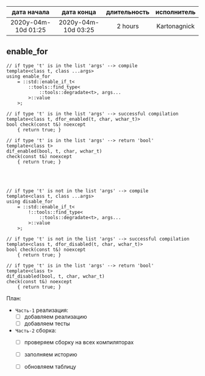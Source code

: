 
| дата начала         |   дата конца        | длительность | исполнитель  |
|:-------------------:|:-------------------:|:------------:|:------------:|
| 2020y-04m-10d 01:25 | 2020y-04m-10d 03:25 | 2 hours      | Kartonagnick |

enable_for
---


```
// if type 't' is in the list 'args' --> compile
template<class t, class ...args>
using enable_for 
    = ::std::enable_if_t< 
        ::tools::find_type< 
            ::tools::degradate<t>, args...
        >::value  
    >;
```

```
// if type 't' is in the list 'args' --> successful compilation 
template<class t, dfor_enabled(t, char, wchar_t)>
bool check(const t&) noexcept
    { return true; }
```

```
// if type 't' is in the list 'args' --> return 'bool'
template<class t>
dif_enabled(bool, t, char, wchar_t) 
check(const t&) noexcept
    { return true; }
```

<br/>
<br/>

```
// if type 't' is not in the list 'args' --> compile
template<class t, class ...args>
using disable_for 
    = ::std::enable_if_t< 
        !::tools::find_type< 
            ::tools::degradate<t>, args...
        >::value  
    >;
```

```
// if type 't' is not in the list 'args' --> successful compilation 
template<class t, dfor_disabled(t, char, wchar_t)>
bool check(const t&) noexcept
    { return true; }
```

```
// if type 't' is in the list 'args' --> return 'bool'
template<class t>
dif_disabled(bool, t, char, wchar_t) 
check(const t&) noexcept
    { return true; }
```


План:  
  - `Часть-1` реализация:  
    - [ ] добавляем реализацию  
    - [ ] добавляем тесты  
  - `Часть-2` сборка:  
    - [ ] проверяем сборку на всех компиляторах  
    - [ ] заполняем историю  
    - [ ] обновляем таблицу  


